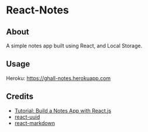 # React-Notes

## About

A simple notes app built using React, and Local Storage.

## Usage

Heroku: https://ghall-notes.herokuapp.com

## Credits

- [Tutorial: Build a Notes App with React.js](https://www.youtube.com/watch?v=ulOKYl5sHGk)
- [react-uuid](https://www.npmjs.com/package/react-uuid)
- [react-markdown](https://www.npmjs.com/package/react-markdown)
